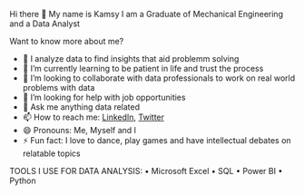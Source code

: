 Hi there 👋 My name is Kamsy
I am a Graduate of Mechanical Engineering and a Data Analyst

Want to know more about me?

- 🔭 I analyze data to find insights that aid problemm solving
- 🌱 I’m currently learning to be patient in life and trust the process
- 👯 I’m looking to collaborate with data professionals to work on real world problems with data
- 🤔 I’m looking for help with job opportunities
- 💬 Ask me anything data related
- 📫 How to reach me: [LinkedIn](www.linkedin.com/in/kamsy-ofodum), [Twitter](https://twitter.com/KCOTDA/)
- 😄 Pronouns: Me, Myself and I
- ⚡ Fun fact: I love to dance, play games and have intellectual debates on relatable topics

TOOLS I USE FOR DATA ANALYSIS:
•	Microsoft Excel
•	SQL
•	Power BI
•	Python
